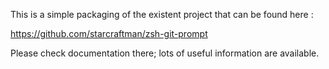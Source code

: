 This is a simple packaging of the existent project that can be found here :

https://github.com/starcraftman/zsh-git-prompt

Please check documentation there; lots of useful information are available.


